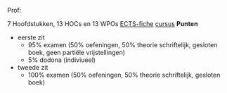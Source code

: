 Prof:

7 Hoofdstukken, 13 HOCs en 13 WPOs
[ECTS-fiche](https://caliweb.vub.be/?page=course-offer&id=006325&anchor=2&target=pr&year=2425&language=nl&output=html)
[cursus](https://soft.vub.ac.be/~jnicolay/courses/ad1/)
**Punten**
- eerste zit
	- 95% examen (50% oefeningen, 50% theorie schriftelijk, gesloten boek, geen partiële vrijstellingen)
	- 5% dodona (indiviueel)
- tweede zit
	- 100% examen (50% oefeningen, 50% theorie schriftelijk, gesloten boek)